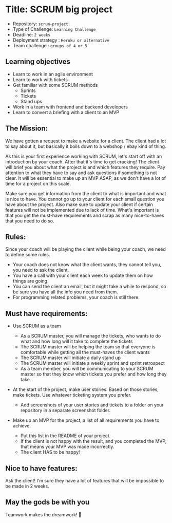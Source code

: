 # Title: SCRUM big project

- Repository: `scrum-project`
- Type of Challenge: `Learning Challenge`
- Deadline: `2 weeks`
- Deployment strategy : `Heroku or alternative`
- Team challenge : `groups of 4 or 5`

## Learning objectives
- Learn to work in an agile environment
- Learn to work with tickets
- Get familiar with some SCRUM methods
    - Sprints
    - Tickets
    - Stand ups
- Work in a team with frontend and backend developers
- Learn to convert a briefing with a client to an MVP

## The Mission: 
We have gotten a request to make a website for a client. The client had a lot to say about it, but basically it boils down to a webshop / ebay kind of thing.

As this is your first experience working with SCRUM, let's start off with an introduction by your coach. After that it's time to get cracking! The client will brief you about what the project is and which features they require. Pay attention to what they have to say and ask questions if something is not clear. It will be essential to make up an MVP ASAP, as we don't have a lot of time for a project on this scale.

Make sure you get information from the client to what is important and what is nice to have. You cannot go up to your client for each small question you have about the project. Also make sure to update your client if certain features will not be implemented due to lack of time. What's important is that you get the must-have requirements and scrap as many nice-to-haves that you need to do so.

## Rules:
Since your coach will be playing the client while being your coach, we need to define some rules.

- Your coach does not know what the client wants, they cannot tell you, you need to ask the client.
- You have a call with your client each week to update them on how things are going.
- You can send the client an email, but it might take a while to respond, so be sure you have all the info you need from them.
- For programming related problems, your coach is still there. 

## Must have requirements:
- Use SCRUM as a team
    - As a SCRUM master, you will manage the tickets, who wants to do what and how long will it take to complete the tickets
    - The SCRUM master will be helping the team so that everyone is comfortable while getting all the must-haves the client wants
    - The SCRUM master will initiate a daily stand up
    - The SCRUM master will initiate a weekly sprint and sprint retrospect
    - As a team member, you will be communicating to your SCRUM master so that they know which tickets you prefer and how long they take.
  
- At the start of the project, make user stories. Based on those stories, make tickets. Use whatever ticketing system you prefer.
    - Add screenshots of your user stories and tickets to a folder on your repository in a separate screenshot folder.
  
- Make up an MVP for the project, a list of all requirements you have to achieve.
    - Put this list in the README of your project.
    - If the client is not happy with the result, and you completed the MVP, that means your MVP was made incorrectly.
    - The client HAS to be happy!
  
## Nice to have features:
Ask the client! I'm sure they have a lot of features that will be impossible to be made in 2 weeks.

## May the gods be with you

Teamwork makes the dreamwork! 🤝
